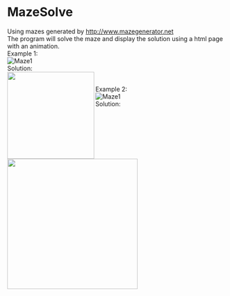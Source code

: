 # MazeSolve
Using mazes generated by http://www.mazegenerator.net<br>
The program will solve the maze and display the solution using a html page with an animation.<br>
Example 1: <br>
![Maze1](https://tarves.no/gif/maze1.png)<br>
Solution:<br>
<img style="display:block" src="https://tarves.no/gif/maze1.gif" align="left" height="200">
<br>

Example 2: <br>
![Maze1](https://tarves.no/gif/maze2.png)<br>
Solution: <br>
<img src="https://tarves.no/gif/maze2.gif" align="left" height="300">
